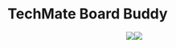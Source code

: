 # TechMate Board Buddy

<p align="center"><img src="https://img.shields.io/sonar/quality_gate/Techmate-Chess_BoardBuddy/main?server=https%3A%2F%2Fsonarcloud.io&style=plastic&logo=sonarcloud
"/><img src="https://img.shields.io/github/checks-status/Techmate-chess/BoardBuddy/init?style=plastic&logo=githubactions
"/></p>